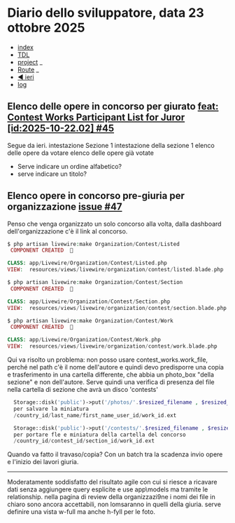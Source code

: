 # Diario dello sviluppatore, data 23 ottobre 2025

* [index](../index.md)
* [TDL](../TDL.md)
* [project](https://github.com/users/mrai64/projects/1)
_
* [Route](/routes/web.php)
_
* [◀️ ieri](./2025-10-22_IT.md)
* [log](/storage/logs/laravel.log)

## Elenco delle opere in concorso per giurato [feat: Contest Works Participant List for Juror \[id:2025-10-22.02\] #45](https://github.com/mrai64/yapcp/issues/45)

Segue da ieri.
intestazione
Sezione 1
intestazione della sezione 1
elenco delle opere da votare
elenco delle opere già votate

* Serve indicare un ordine alfabetico?
* serve indicare un titolo?

## Elenco opere in concorso pre-giuria per organizzazione [issue #47](https://github.com/mrai64/yapcp/issues/47)

Penso che venga organizzato un solo concorso alla volta, dalla dashboard
dell'organizzazione c'è il link al concorso.

```php
$ php artisan livewire:make Organization/Contest/Listed
 COMPONENT CREATED  🤙

CLASS: app/Livewire/Organization/Contest/Listed.php
VIEW:  resources/views/livewire/organization/contest/listed.blade.php
```

```php
$ php artisan livewire:make Organization/Contest/Section
 COMPONENT CREATED  🤙

CLASS: app/Livewire/Organization/Contest/Section.php
VIEW:  resources/views/livewire/organization/contest/section.blade.php
```

```php
$ php artisan livewire:make Organization/Contest/Work
 COMPONENT CREATED  🤙

CLASS: app/Livewire/Organization/Contest/Work.php
VIEW:  resources/views/livewire/organization/contest/work.blade.php
```

Qui va risolto un problema: non posso usare contest_works.work_file,
perché nel path c'è il nome dell'autore e quindi devo predisporre una copia
e trasferimento in una cartella differente, che abbia un photo_box
"della sezione" e non dell'autore. Serve quindi una verifica di presenza
del file nella cartella di sezione che avrà un disco 'contests'

```php
  Storage::disk('public')->put('/photos/'.$resized_filename , $resized_encoded, 'public');
  per salvare la miniatura
  /country_id/last_name/first_name_user_id/work_id.ext

  Storage::disk('public')->put('/contests/'.$resized_filename , $resized_encoded, 'public');
  per portare fle e miniatura della cartella del concorso
  /country_id/contest_id/section_id/work_id.ext

```

Quando va fatto il travaso/copia? Con un batch tra la scadenza invio opere
e l'inizio dei lavori giuria.

----
 
Moderatamente soddisfatto del risultato agile
con cui si riesce a ricavare dati senza aggiungere
query esplicite e use app\models ma tramite le relationship.
 nella pagina di review della organizzazi9ne i nomi dei file
in chiaro sono ancora accettabili, non lomsaranno in
quelli della giuria. serve definire una vista w-full 
ma anche h-fyll per le foto.